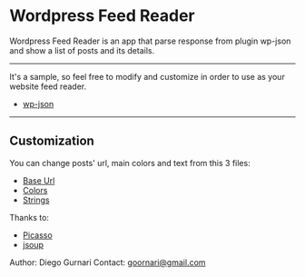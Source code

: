 # Wordpress Feed Reader
Wordpress Feed Reader is an app that parse response from plugin wp-json and show a list of posts and its details.

---

It's a sample, so feel free to modify and customize in order to use as your website feed reader.

- [wp-json](http://v2.wp-api.org/)

---

## Customization
You can change posts' url, main colors and text from this 3 files:

- [Base Url](https://github.com/enjoyyournoise/wordpressandroidfeedreader/blob/e09a292c357f646e914877edc76d6ce36ecc2b1f/app/src/main/java/com/wpfeedreader/android/Config.java#L9)
- [Colors](https://github.com/enjoyyournoise/wordpressandroidfeedreader/blob/e09a292c357f646e914877edc76d6ce36ecc2b1f/app/src/main/res/values/colors.xml#L3)
- [Strings](https://github.com/enjoyyournoise/wordpressandroidfeedreader/blob/e09a292c357f646e914877edc76d6ce36ecc2b1f/app/src/main/res/values/strings.xml#L2)

Thanks to:

- [Picasso](http://square.github.io/picasso/)
- [jsoup](https://jsoup.org/)


Author: Diego Gurnari
Contact: goornari@gmail.com
